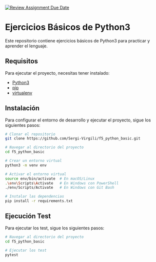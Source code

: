 [![Review Assignment Due Date](https://classroom.github.com/assets/deadline-readme-button-24ddc0f5d75046c5622901739e7c5dd533143b0c8e959d652212380cedb1ea36.svg)](https://classroom.github.com/a/8-pbuw_T)
# Ejercicios Básicos de Python3

Este repositorio contiene ejercicios básicos de Python3 para practicar y aprender el lenguaje.

## Requisitos

Para ejecutar el proyecto, necesitas tener instalado:

- [Python3](https://www.python.org/downloads/)
- [pip](https://pip.pypa.io/en/stable/installing/)
- [virtualenv](https://virtualenv.pypa.io/en/latest/installation.html)


## Instalación

Para configurar el entorno de desarrollo y ejecutar el proyecto, sigue los siguientes pasos:

```bash
# Clonar el repositorio
git clone https://github.com/Sergi-Virgili/f5_python_basic.git

# Navegar al directorio del proyecto
cd f5_python_basic

# Crear un entorno virtual
python3 -m venv env

# Activar el entorno virtual
source env/bin/activate  # En macOS/Linux
.\env\Scripts\Activate   # En Windows con PowerShell
./env/Scripts/Activate   # En Windows con Git Bash

# Instalar las dependencias
pip install -r requirements.txt
```

## Ejecución Test

Para ejecutar los test, sigue los siguientes pasos:

```bash
# Navegar al directorio del proyecto
cd f5_python_basic

# Ejecutar los test
pytest
```

